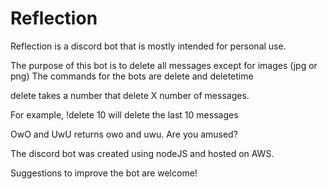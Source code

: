 # Reflection

Reflection is a discord bot that is mostly intended for personal use.


The purpose of this bot is to delete all messages except for images (jpg or png)
The commands for the bots are delete and deletetime </br>

delete takes a number that delete X number of messages.

For example, !delete 10 will delete the last 10 messages

OwO and UwU returns owo and uwu. Are you amused? 

The discord bot was created using nodeJS and hosted on AWS.

Suggestions to improve the bot are welcome! 
